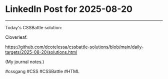 # LinkedIn Post for 2025-08-20

---

Today's CSSBattle solution:

Cloverleaf.

https://github.com/dcotelessa/cssbattle-solutions/blob/main/daily-targets/2025-08-20/solutions.html

(My journal notes.)

#cssgang #CSS #CSSBattle #HTML
